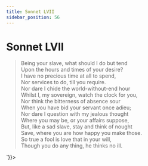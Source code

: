```yaml
---
title: Sonnet LVII
sidebar_position: 56
---
```

<div dangerouslySetInnerHTML={{__html: `<div><HTML><HEAD><TITLE>Sonnet LVII</TITLE></HEAD>
<BODY><H1>Sonnet LVII</H1>

<BLOCKQUOTE>Being your slave, what should I do but tend<BR>
Upon the hours and times of your desire?<BR>
I have no precious time at all to spend,<BR>
Nor services to do, till you require.<BR>
Nor dare I chide the world-without-end hour<BR>
Whilst I, my sovereign, watch the clock for you,<BR>
Nor think the bitterness of absence sour<BR>
When you have bid your servant once adieu;<BR>
Nor dare I question with my jealous thought<BR>
Where you may be, or your affairs suppose,<BR>
But, like a sad slave, stay and think of nought<BR>
Save, where you are how happy you make those.<BR>
  So true a fool is love that in your will,<BR>
  Though you do any thing, he thinks no ill.<BR>
</BLOCKQUOTE>

</BODY></HTML>
</div>`}}></div>